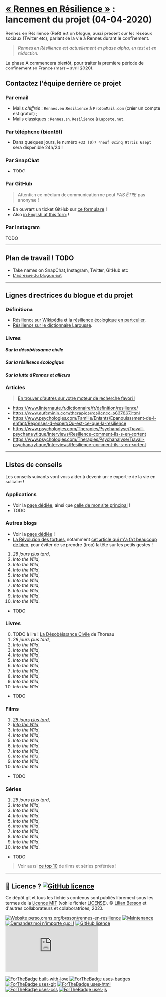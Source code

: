 # [« Rennes en Résilience »](https://rennesenresilience.home.blog/) : lancement du projet (04-04-2020)

Rennes en Résilience (ReR) est un blogue, aussi présent sur les réseaux sociaux (Twitter etc), parlant de la vie à Rennes durant le confinement.

> *Rennes en Résilience est actuellement en phase alpha, en test et en rédaction.*

La phase A commencera bientôt, pour traiter la première période de confinement en France (mars – avril 2020).

## Contactez l'équipe derrière ce projet
### Par email
- Mails *chiffrés* : `Rennes.en.Resilience` à `ProtonMail.com` (créer un compte est gratuit) ;
- Mails classiques : `Rennes.en.Resilience` à `Laposte.net`.

### Par téléphone (bientôt)
- Dans quelques jours, le numéro `+33 (0)7 4neuf 0cinq 9trois 6sept` sera disponible 24h/24 !

### Par SnapChat
- TODO

### Par GitHub
> Attention ce médium de communication ne peut *PAS ÊTRE* pas anonyme !

- En ouvrant un ticket GitHub sur [ce formulaire](https://GitHub.com/RennesEnResilience/Contactez-nous) !
- Also [in English at this form](https://GitHub.com/RennesEnResilience/Contact-us) !

### Par Instagram
TODO

---

## Plan de travail ! TODO

- Take names on SnapChat, Instagram, Twitter, GitHub etc
- [L'adresse du blogue est](https://RennesEnResilience.home.blog/)

---

## Lignes directrices du blogue et du projet

### Définitions
- [Résilience sur Wikipédia](https://fr.wikipedia.org/wiki/R%C3%A9silience) et [la résilience écologique en particulier](https://fr.wikipedia.org/wiki/R%C3%A9silience_(%C3%A9cologie)),
- [Résilience sur le dictionnaire Larousse](https://www.larousse.fr/dictionnaires/francais/r%C3%A9silience/68616).

### Livres
##### Sur la désobéissance civile
##### Sur la résilience écologique
##### Sur la lutte à Rennes et ailleurs

### Articles
> [En trouver d'autres sur votre moteur de recherche favori !](https://duckduckgo.com/?q=resilience+face+%C3%A0+l%27effondrement&t=canonical)

- https://www.linternaute.fr/dictionnaire/fr/definition/resilience/
- https://www.aufeminin.com/therapies/resilience-s637867.html
- https://www.psychologies.com/Famille/Enfants/Epanouissement-de-l-enfant/Reponses-d-expert/Qu-est-ce-que-la-resilience
- https://www.psychologies.com/Therapies/Psychanalyse/Travail-psychanalytique/Interviews/Resilience-comment-ils-s-en-sortent
- https://www.psychologies.com/Therapies/Psychanalyse/Travail-psychanalytique/Interviews/Resilience-comment-ils-s-en-sortent

---

## Listes de conseils

Les conseils suivants vont vous aider à devenir un-e expert-e de la vie en solitaire !

### Applications
- Voir la [page dédiée](applications-en-confinement), ainsi que [celle de mon site principal](https://perso.crans.org/besson/apk.fr.html) !
- TODO

### Autres blogs
- Voir la [page dédiée](blogs-parlant-de-resilience) !
- [La Révolution des tortues](http://www.larevolutiondestortues.fr/), notamment [cet article qui m'a fait beaucoup de bien](http://www.larevolutiondestortues.fr/petits-gestes-surresponsabilisation-individuelle), pour éviter de se prendre (trop) la tête sur les petits gestes !

1. *28 jours plus tard*,
2. *Into the Wild*,
3. *Into the Wild*,
4. *Into the Wild*,
5. *Into the Wild*,
6. *Into the Wild*,
7. *Into the Wild*,
8. *Into the Wild*,
9. *Into the Wild*,
10. *Into the Wild*.
- TODO

### Livres
0. TODO à lire ! [La Désobéissance Civile](https://fr.wikipedia.org/wiki/La_D%C3%A9sob%C3%A9issance_civile) de Thoreau
1. *28 jours plus tard*,
2. *Into the Wild*,
3. *Into the Wild*,
4. *Into the Wild*,
5. *Into the Wild*,
6. *Into the Wild*,
7. *Into the Wild*,
8. *Into the Wild*,
9. *Into the Wild*,
10. *Into the Wild*.
- TODO

### Films
1. [*28 jours plus tard*](https://fr.wikipedia.org/wiki/28_Jours_plus_tard),
2. [*Into the Wild*](https://fr.wikipedia.org/wiki/Into_the_Wild),
3. *Into the Wild*,
4. *Into the Wild*,
5. *Into the Wild*,
6. *Into the Wild*,
7. *Into the Wild*,
8. *Into the Wild*,
9. *Into the Wild*,
10. *Into the Wild*.
- TODO

### Séries
1. *28 jours plus tard*,
2. *Into the Wild*,
3. *Into the Wild*,
4. *Into the Wild*,
5. *Into the Wild*,
6. *Into the Wild*,
7. *Into the Wild*,
8. *Into the Wild*,
9. *Into the Wild*,
10. *Into the Wild*.
- TODO

> Voir aussi [ce top 10](perso.crans.org/besson/top10.fr.html#cinema) de films et séries préférées !

----

## :scroll: Licence ? [![GitHub licence](https://img.shields.io/github/license/Naereen/rennes-en-resilience.svg)](https://github.com/Naereen/rennes-en-resilience/blob/master/LICENSE)
Ce dépôt git et tous les fichiers contenus sont publiés librement sous les termes de la [Licence MIT](https://lbesson.mit-license.org/) (voir le fichier [LICENSE](LICENSE)).
© [Lilian Besson](https://GitHub.com/Naereen) et d'autres collaborateurs et collaboratrices, 2020.

[![Website perso.crans.org/besson/rennes-en-resilience](https://img.shields.io/website-up-down-green-red/http/perso.crans.org.svg)](https://perso.crans.org/besson/rennes-en-resilience/)
[![Maintenance](https://img.shields.io/badge/Maintained%3F-yes-green.svg)](https://GitHub.com/Naereen/rennes-en-resilience/graphs/commit-activity)
[![Demandez moi n'importe quoi !](https://img.shields.io/badge/Demandez%20moi-n'%20importe%20quoi-1abc9c.svg)](https://GitHub.com/Naereen/ama.fr)
[![GitHub licence](https://img.shields.io/github/license/Naereen/rennes-en-resilience.svg)](https://github.com/Naereen/rennes-en-resilience/blob/master/LICENSE)
[![Analytics](https://ga-beacon.appspot.com/UA-38514290-17/github.com/Naereen/rennes-en-resilience/README.md?pixel)](https://GitHub.com/Naereen/rennes-en-resilience/)

[![ForTheBadge built-with-love](http://ForTheBadge.com/images/badges/built-with-love.svg)](https://GitHub.com/Naereen/)
[![ForTheBadge uses-badges](http://ForTheBadge.com/images/badges/uses-badges.svg)](http://ForTheBadge.com)
[![ForTheBadge uses-git](http://ForTheBadge.com/images/badges/uses-git.svg)](https://GitHub.com/)
[![ForTheBadge uses-html](http://ForTheBadge.com/images/badges/uses-html.svg)](http://ForTheBadge.com)
[![ForTheBadge uses-css](http://ForTheBadge.com/images/badges/uses-css.svg)](http://ForTheBadge.com)
[![ForTheBadge uses-js](http://ForTheBadge.com/images/badges/uses-js.svg)](http://ForTheBadge.com)
